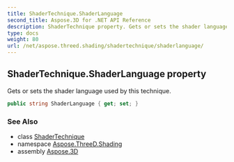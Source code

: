 ```yaml
---
title: ShaderTechnique.ShaderLanguage
second_title: Aspose.3D for .NET API Reference
description: ShaderTechnique property. Gets or sets the shader language used by this technique
type: docs
weight: 80
url: /net/aspose.threed.shading/shadertechnique/shaderlanguage/
---
```

## ShaderTechnique.ShaderLanguage property

Gets or sets the shader language used by this technique.

```csharp
public string ShaderLanguage { get; set; }
```

### See Also

* class [ShaderTechnique](../)
* namespace [Aspose.ThreeD.Shading](../../../aspose.threed.shading/)
* assembly [Aspose.3D](../../../)


